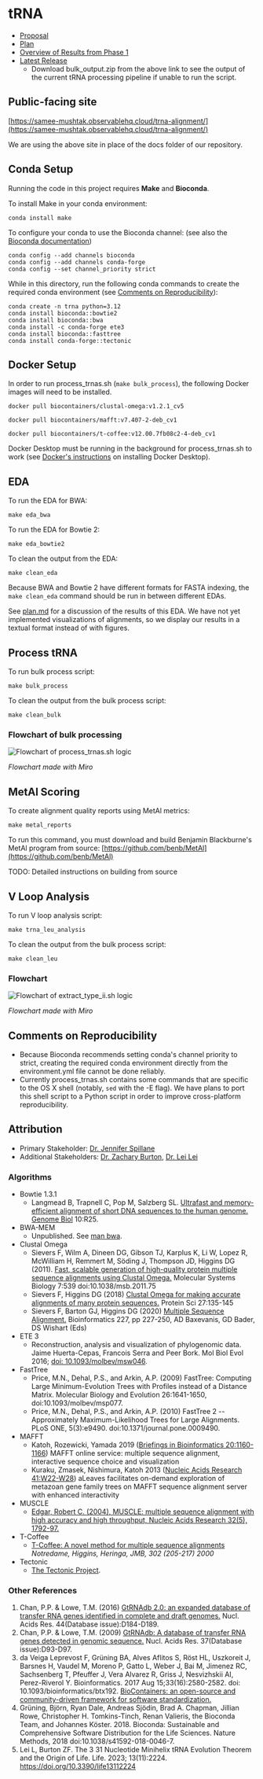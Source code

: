 # tRNA

* [Proposal](proposal.md)
* [Plan](plan.md)
* [Overview of Results from Phase 1](docs/overview.md)
* [Latest Release](https://github.com/ds5500/project-Samee-Mushtak-25/releases/tag/v0.1)
  * Download bulk_output.zip from the above link to see the output of the current tRNA processing pipeline if unable to run the script.  

## Public-facing site

[https://samee-mushtak.observablehq.cloud/trna-alignment/](https://samee-mushtak.observablehq.cloud/trna-alignment/)

We are using the above site in place of the docs folder of our repository.

## Conda Setup

Running the code in this project requires **Make** and **Bioconda**.

To install Make in your conda environment:

```
conda install make
```

To configure your conda to use the Bioconda channel: (see also the [Bioconda documentation](https://bioconda.github.io/index.html))

```
conda config --add channels bioconda
conda config --add channels conda-forge
conda config --set channel_priority strict
```

While in this directory, run the following conda commands to create the required conda environment (see [Comments on Reproducibility](#comments-on-reproducibility)):

```
conda create -n trna python=3.12
conda install bioconda::bowtie2
conda install bioconda::bwa
conda install -c conda-forge ete3
conda install bioconda::fasttree
conda install conda-forge::tectonic
```

## Docker Setup

In order to run process_trnas.sh (`make bulk_process`), the following Docker images will need to be installed.

```
docker pull biocontainers/clustal-omega:v1.2.1_cv5
```

```
docker pull biocontainers/mafft:v7.407-2-deb_cv1
```

```
docker pull biocontainers/t-coffee:v12.00.7fb08c2-4-deb_cv1
```

Docker Desktop must be running in the background for process_trnas.sh to work (see [Docker's instructions](https://docs.docker.com/engine/install/) on installing Docker Desktop).

## EDA

To run the EDA for BWA:

```
make eda_bwa
```

To run the EDA for Bowtie 2:

```
make eda_bowtie2
```

To clean the output from the EDA:

```
make clean_eda
```

Because BWA and Bowtie 2 have different formats for FASTA indexing, the `make clean_eda` command should be run in between different EDAs.

See [plan.md](plan.md) for a discussion of the results of this EDA. We have not yet implemented visualizations of alignments, so we display our results in a textual format instead of with figures.

## Process tRNA

To run bulk process script:

```
make bulk_process
```

To clean the output from the bulk process script:

```
make clean_bulk
```

### Flowchart of bulk processing

![Flowchart of process_trnas.sh logic](figs/DS5500-process_trnas-flow.jpg)

_Flowchart made with Miro_

## MetAl Scoring

To create alignment quality reports using MetAl metrics:

```
make metal_reports
```

To run this command, you must download and build Benjamin Blackburne's MetAl program from source: [https://github.com/benb/MetAl](https://github.com/benb/MetAl)

TODO: Detailed instructions on building from source

## V Loop Analysis

To run V loop analysis script:

```
make trna_leu_analysis
```

To clean the output from the bulk process script:

```
make clean_leu
```

### Flowchart

![Flowchart of extract_type_ii.sh logic](figs/DS5500-v_loop_analysis-flow.jpg)

_Flowchart made with Miro_

## Comments on Reproducibility

* Because Bioconda recommends setting conda's channel priority to strict, creating the required conda environment directly from the environment.yml file cannot be done reliably.
* Currently process_trnas.sh contains some commands that are specific to the OS X shell (notably, `sed` with the -E flag). We have plans to port this shell script to a Python script in order to improve cross-platform reproducibility.

## Attribution

* Primary Stakeholder: [Dr. Jennifer Spillane](https://roux.northeastern.edu/people/jennifer-spillane/)
* Additional Stakeholders: [Dr. Zachary Burton](https://www.canr.msu.edu/people/burton_zachary), [Dr. Lei Lei](https://www.une.edu/people/lei-lei)

### Algorithms

*  Bowtie 1.3.1
    * Langmead B, Trapnell C, Pop M, Salzberg SL. [Ultrafast and memory-efficient alignment of short DNA sequences to the human genome. Genome Biol](http://genomebiology.com/2009/10/3/R25) 10:R25.
* BWA-MEM
    * Unpublished. See [man bwa](https://bio-bwa.sourceforge.net/bwa.shtml).
* Clustal Omega
    * Sievers F, Wilm A, Dineen DG, Gibson TJ, Karplus K, Li W, Lopez R, McWilliam H, Remmert M, Söding J, Thompson JD, Higgins DG (2011). [Fast, scalable generation of high-quality protein multiple sequence alignments using Clustal Omega.](https://www.nature.com/msb/journal/v7/n1/full/msb201175.html) Molecular Systems Biology 7:539 doi:10.1038/msb.2011.75
    * Sievers F, Higgins DG (2018) [Clustal Omega for making accurate alignments of many protein sequences.](https://onlinelibrary.wiley.com/doi/full/10.1002/pro.3290) Protein Sci 27:135-145
    * Sievers F, Barton GJ, Higgins DG (2020) [Multiple Sequence Alignment.](https://www.wiley.com/en-us/Bioinformatics%2C+4th+Edition-p-9781119335580) Bioinformatics 227, pp 227-250, AD Baxevanis, GD Bader, DS Wishart (Eds)
* ETE 3
    * Reconstruction, analysis and visualization of phylogenomic data. Jaime Huerta-Cepas, Francois Serra and Peer Bork. Mol Biol Evol 2016; [doi: 10.1093/molbev/msw046](http://mbe.oxfordjournals.org/content/early/2016/03/21/molbev.msw046).
* FastTree
    * Price, M.N., Dehal, P.S., and Arkin, A.P. (2009) FastTree: Computing Large Minimum-Evolution Trees with Profiles instead of a Distance Matrix. Molecular Biology and Evolution 26:1641-1650, doi:10.1093/molbev/msp077.
    * Price, M.N., Dehal, P.S., and Arkin, A.P. (2010) FastTree 2 -- Approximately Maximum-Likelihood Trees for Large Alignments. PLoS ONE, 5(3):e9490. doi:10.1371/journal.pone.0009490.
* MAFFT
    * Katoh, Rozewicki, Yamada 2019 ([Briefings in Bioinformatics 20:1160-1166](https://academic.oup.com/bib/article/20/4/1160/4106928)) MAFFT online service: multiple sequence alignment, interactive sequence choice and visualization
    * Kuraku, Zmasek, Nishimura, Katoh 2013 ([Nucleic Acids Research 41:W22-W28](https://academic.oup.com/nar/article/41/W1/W22/1099639)) aLeaves facilitates on-demand exploration of metazoan gene family trees on MAFFT sequence alignment server with enhanced interactivity
* MUSCLE
    * [Edgar, Robert C. (2004), MUSCLE: multiple sequence alignment with high accuracy and high throughput, Nucleic Acids Research 32(5), 1792-97.](http://nar.oupjournals.org/cgi/content/full/32/5/1792?ijkey=48Nmt1tta0fMg&keytype=ref)
* T-Coffee
    * [T-Coffee: A novel method for multiple sequence alignments](https://pubmed.ncbi.nlm.nih.gov/10964570/) _Notredame, Higgins, Heringa, JMB, 302 (205-217) 2000_ 
* Tectonic
    * [The Tectonic Project](https://tectonic-typesetting.github.io/en-US/index.html).
 
### Other References

1. Chan, P.P. & Lowe, T.M. (2016) [GtRNAdb 2.0: an expanded database of transfer RNA genes identified in complete and draft genomes.](https://academic.oup.com/nar/article/44/D1/D184/2503100) Nucl. Acids Res. 44(Database issue):D184-D189.
2. Chan, P.P. & Lowe, T.M. (2009) [GtRNAdb: A database of transfer RNA genes detected in genomic sequence.](https://academic.oup.com/nar/article/37/suppl_1/D93/1010599?) Nucl. Acids Res. 37(Database issue):D93-D97.
3. da Veiga Leprevost F, Grüning BA, Alves Aflitos S, Röst HL, Uszkoreit J, Barsnes H, Vaudel M, Moreno P, Gatto L, Weber J, Bai M, Jimenez RC, Sachsenberg T, Pfeuffer J, Vera Alvarez R, Griss J, Nesvizhskii AI, Perez-Riverol Y. Bioinformatics. 2017 Aug 15;33(16):2580-2582. doi: 10.1093/bioinformatics/btx192. [BioContainers: an open-source and community-driven framework for software standardization.](https://academic.oup.com/bioinformatics/article/33/16/2580/3096437)
4. Grüning, Björn, Ryan Dale, Andreas Sjödin, Brad A. Chapman, Jillian Rowe, Christopher H. Tomkins-Tinch, Renan Valieris, the Bioconda Team, and Johannes Köster. 2018. Bioconda: Sustainable and Comprehensive Software Distribution for the Life Sciences. Nature Methods, 2018 doi:10.1038/s41592-018-0046-7.
5. Lei L, Burton ZF. The 3 31 Nucleotide Minihelix tRNA Evolution Theorem and the Origin of Life. Life. 2023; 13(11):2224. https://doi.org/10.3390/life13112224 
